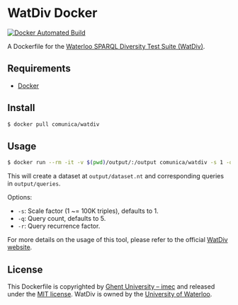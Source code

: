 # WatDiv Docker

[![Docker Automated Build](https://img.shields.io/docker/automated/comunica/watdiv.svg)](https://hub.docker.com/r/comunica/watdiv/)

A Dockerfile for the [Waterloo SPARQL Diversity Test Suite (WatDiv)](https://dsg.uwaterloo.ca/watdiv/).

## Requirements

* [Docker](https://www.docker.com/)

## Install

```bash
$ docker pull comunica/watdiv
```

## Usage

```bash
$ docker run --rm -it -v $(pwd)/output/:/output comunica/watdiv -s 1 -q 10 -r 1
```

This will create a dataset at `output/dataset.nt` and corresponding queries in `output/queries`.

Options:
* `-s`: Scale factor (1 ~= 100K triples), defaults to 1.
* `-q`: Query count, defaults to 5.
* `-r`: Query recurrence factor.

For more details on the usage of this tool, please refer to the official [WatDiv website](https://dsg.uwaterloo.ca/watdiv/).

## License
This Dockerfile is copyrighted by [Ghent University – imec](http://idlab.ugent.be/)
and released under the [MIT license](http://opensource.org/licenses/MIT).
WatDiv is owned by the [University of Waterloo](https://uwaterloo.ca/).
